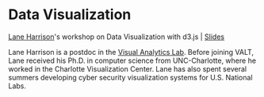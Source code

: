 **Data Visualization**
===================

[Lane Harrison](http://codementum.org/)'s workshop on Data Visualization with d3.js | [Slides](http://goo.gl/ro4wqB)

Lane Harrison is a postdoc in the [Visual Analytics Lab](http://valt.cs.tufts.edu/). Before joining VALT, Lane received his Ph.D. in computer science from UNC-Charlotte, where he worked in the Charlotte Visualization Center. Lane has also spent several summers developing cyber security visualization systems for U.S. National Labs.
